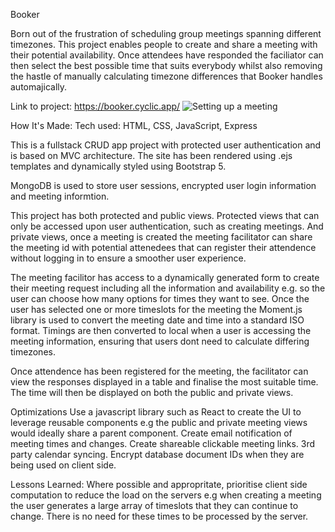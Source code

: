 Booker

Born out of the frustration of scheduling group meetings spanning different timezones. This project enables people to create and share a meeting with their potential availability. Once attendees have responded the faciliator can then select the best possible time that suits everybody whilst also removing the hastle of manually calculating timezone differences that Booker handles automajically.

Link to project: https://booker.cyclic.app/
![Setting up a meeting](readmeImg/booking.gif?raw=true "Booking a meeting")

How It's Made:
Tech used: HTML, CSS, JavaScript, Express 

This is a fullstack CRUD app project with protected user authentication and is based on MVC architecture. The site has been rendered using .ejs templates and dynamically styled using Bootstrap 5.

MongoDB is used to store user sessions, encrypted user login information and meeting informtion. 

This project has both protected and public views. Protected views that can only be accessed upon user authentication, such as creating meetings. And private views, once a meeting is created the meeting facilitator can share the meeting id with potential attenedees that can register their attendence without logging in to ensure a smoother user experience. 

The meeting facilitor has access to a dynamically generated form to create their meeting request including all the information and availability e.g. so the user can choose how many options for times they want to see. Once the user has selected one or more timeslots for the meeting the Moment.js library is used to convert the meeting date and time into a standard ISO format. Timings are then converted to local when a user is accessing the meeting information, ensuring that users dont need to calculate differing timezones.

Once attendence has been registered for the meeting, the facilitator can view the responses displayed in a table and finalise the most suitable time. The time will then be displayed on both the public and private views.

Optimizations
Use a javascript library such as React to create the UI to leverage reusable components e.g the public and private meeting views would ideally share a parent component.
Create email notification of meeting times and changes.
Create shareable clickable meeting links.
3rd party calendar syncing.
Encrypt database document IDs when they are being used on client side.

Lessons Learned:
Where possible and appropritate, prioritise client side computation to reduce the load on the servers e.g when creating a meeting the user generates a large array of timeslots that they can continue to change. There is no need for these times to be processed by the server.